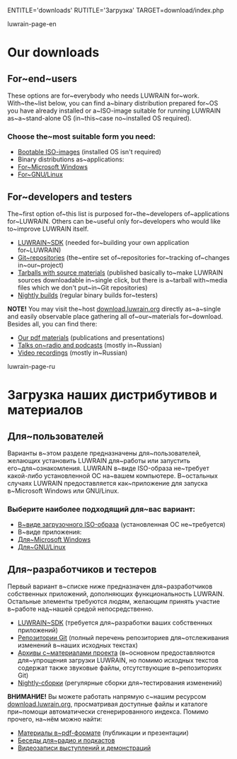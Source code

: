 
ENTITLE='downloads'
RUTITLE='Загрузка'
TARGET=download/index.php

luwrain-page-en

# Our downloads

## For~end~users

These options are for~everybody who needs LUWRAIN for~work. 
With~the~list below, you can find a~binary distribution prepared for~OS you have already installed or 
a~ISO-image suitable for running LUWRAIN as~a~stand-alone OS (in~this~case no~installed OS required).

### Choose the~most suitable form you need:

* [Bootable ISO-images](local:iso/) (installed OS isn't required)
* Binary distributions as~applications:
 * [For~Microsoft Windows](local:windows/)
 * [For~GNU/Linux](local:linux/)

## For~developers and testers

The~first option of~this list is purposed for~the~developers
of~applications for~LUWRAIN.
Others can be~useful only for~developers who would like to~improve LUWRAIN itself.

* [LUWRAIN~SDK](local:sdk/) (needed for~building your own application for~LUWRAIN)
* [Git~repositories](local:git/) (the~entire set of~repositories for~tracking of~changes in~our~project)
* [Tarballs with source materials](local:tarball/) (published basically to~make LUWRAIN sources downloadable in~single click, but there is a~tarball with~media files which we don't put~in~Git repositories)
* [Nightly builds](local:nightly/) (regular binary builds for~testers)

**NOTE!** You may visit the~host [download.luwrain.org](http://download.luwrain.org) directly 
as~a~single and easily observable place gathering all of~our~materials for~download.
Besides all, you can find there:

* [Our pdf materials](http://download.luwrain.org/pdf/) (publications and presentations)
* [Talks on~radio and podcasts](http://download.luwrain.org/chats/) (mostly in~Russian)
* [Video recordings](http://download.luwrain.org/video/) (mostly in~Russian)

luwrain-page-ru

# Загрузка наших дистрибутивов и  материалов 

## Для~пользователей 

Варианты в~этом разделе предназначены для~пользователей,
желающих установить LUWRAIN для~работы или запустить его~для~ознакомления.
LUWRAIN в~виде ISO-образа не~требует какой-либо установленной ОС на~вашем компьютере.
В~остальных случаях LUWRAIN предоставляется как~приложение для запуска в~Microsoft Windows или GNU/Linux.

### Выберите наиболее подходящий для~вас вариант:

* [В~виде загрузочного ISO-образа](local:iso/) (установленная ОС не~требуется)
* В~виде приложения:
 * [Для~Microsoft Windows](local:windows/)
 * [Для~GNU/Linux](local:linux/)

## Для~разработчиков   и тестеров

Первый вариант в~списке ниже предназначен для~разработчиков собственных приложений,
дополняющих функциональность LUWRAIN.
Остальные элементы требуются людям, желающим принять участие в~работе над~нашей средой непосредственно.

* [LUWRAIN~SDK](local:sdk/) (требуется для~разработки ваших собственных приложений)
* [Репозитории Git](local:git/) (полный перечень репозиториев для~отслеживания изменений в~наших исходных текстах)
* [Архивы с~материалами проекта](local:tarball/) (в~основном предоставляются для~упрощения загрузки LUWRAIN, но помимо исходных текстов содержат также  звуковые файлы, отсутствующие в~репозиториях Git)
* [Nightly-сборки](local:nightly/) (регулярные сборки для~тестирования изменений)

**ВНИМАНИЕ!** 
Вы можете работать напрямую с~нашим ресурсом [download.luwrain.org](http://download.luwrain.org),
просматривая доступные файлы и каталоге при~помощи автоматически сгенерированного индекса.
Помимо прочего, на~нём можно найти:

* [Материалы в~pdf-формате](http://download.luwrain.org/pdf/) (публикации и презентации)
* [Беседы для~радио и подкастов](http://download.luwrain.org/chats/)
* [Видеозаписи выступлений и демонстраций](http://download.luwrain.org/video/)
